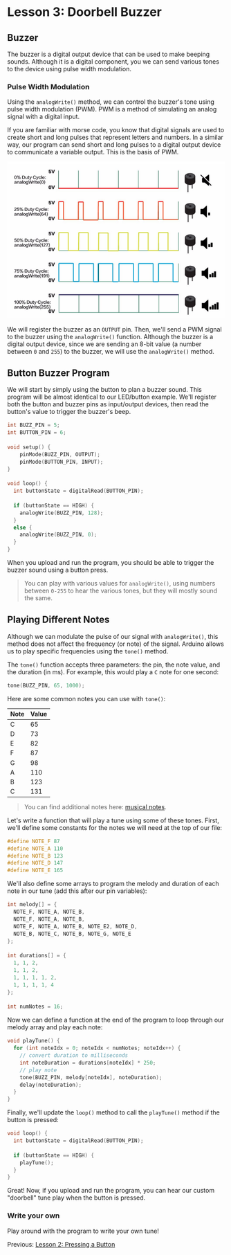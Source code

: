 # Lesson 3: Doorbell Buzzer

## Buzzer

The buzzer is a digital output device that can be used to make beeping sounds. Although it is a digital component, you we can send various tones to the device using pulse width modulation.

### Pulse Width Modulation

Using the `analogWrite()` method, we can control the buzzer's tone using pulse width modulation (PWM). PWM is a method of simulating an analog signal with a digital input.

If you are familiar with morse code, you know that digital signals are used to create short and long pulses that represent letters and numbers. In a similar way, our program can send short and long pulses to a digital output device to communicate a variable output. This is the basis of PWM.

![pwm](assets/pwm.png)

We will register the buzzer as an `OUTPUT` pin. Then, we'll send a PWM signal to the buzzer using the `analogWrite()` function. Although the buzzer is a digital output device, since we are sending an 8-bit value (a number between `0` and `255`) to the buzzer, we will use the `analogWrite()` method.

## Button Buzzer Program

We will start by simply using the button to plan a buzzer sound. This program will be almost identical to our LED/button example. We'll register both the button and buzzer pins as input/output devices, then read the button's value to trigger the buzzer's beep.

```c
int BUZZ_PIN = 5;
int BUTTON_PIN = 6;

void setup() {
    pinMode(BUZZ_PIN, OUTPUT);
    pinMode(BUTTON_PIN, INPUT);
}

void loop() {
  int buttonState = digitalRead(BUTTON_PIN);

  if (buttonState == HIGH) {
    analogWrite(BUZZ_PIN, 128);
  }
  else {
    analogWrite(BUZZ_PIN, 0);
  }
}
```

When you upload and run the program, you should be able to trigger the buzzer sound using a button press.

> You can play with various values for `analogWrite()`, using numbers between `0-255` to hear the various tones, but they will mostly sound the same.

## Playing Different Notes

Although we can modulate the pulse of our signal with `analogWrite()`, this method does not affect the frequency (or note) of the signal. Arduino allows us to play specific frequencies using the `tone()` method.

The `tone()` function accepts three parameters: the pin, the note value, and the duration (in ms). For example, this would play a `C` note for one second:

```c
tone(BUZZ_PIN, 65, 1000);
```

Here are some common notes you can use with `tone()`:

| Note | Value |
| --- | --- |
| C | 65 |
| D | 73 |
| E | 82 |
| F | 87 |
| G | 98 |
| A | 110 |
| B | 123 |
| C | 131 |

> You can find additional notes here: [musical notes](https://github.com/bhagman/Tone#musical-notes).

Let's write a function that will play a tune using some of these tones. First, we'll define some constants for the notes we will need at the top of our file:

```c++
#define NOTE_F 87
#define NOTE_A 110
#define NOTE_B 123
#define NOTE_D 147
#define NOTE_E 165
```

We'll also define some arrays to program the melody and duration of each note in our tune (add this after our pin variables):

```c++
int melody[] = {
  NOTE_F, NOTE_A, NOTE_B,
  NOTE_F, NOTE_A, NOTE_B,
  NOTE_F, NOTE_A, NOTE_B, NOTE_E2, NOTE_D,
  NOTE_B, NOTE_C, NOTE_B, NOTE_G, NOTE_E
};

int durations[] = {
  1, 1, 2,
  1, 1, 2,
  1, 1, 1, 1, 2,
  1, 1, 1, 1, 4
};

int numNotes = 16;
```

Now we can define a function at the end of the program to loop through our melody array and play each note:

```c
void playTune() {
  for (int noteIdx = 0; noteIdx < numNotes; noteIdx++) {
    // convert duration to milliseconds
    int noteDuration = durations[noteIdx] * 250;
    // play note
    tone(BUZZ_PIN, melody[noteIdx], noteDuration);
    delay(noteDuration);
  }
}
```

Finally, we'll update the `loop()` method to call the `playTune()` method if the button is pressed:

```c++
void loop() {
  int buttonState = digitalRead(BUTTON_PIN);

  if (buttonState == HIGH) {
    playTune();
  }
}
```

Great! Now, if you upload and run the program, you can hear our custom "doorbell" tune play when the button is pressed.

### Write your own

Play around with the program to write your own tune!

Previous: [Lesson 2: Pressing a Button](/Lesson02_Button.md)
